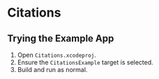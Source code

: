 # Citations

## Trying the Example App

1. Open `Citations.xcodeproj`.
2. Ensure the `CitationsExample` target is selected.
3. Build and run as normal.